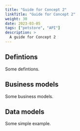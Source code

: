 ```yaml
---
title: "Guide for Concept 2"
linkTitle: "Guide for Concept 2"
weight: 30
date: 2023-03-05
tags: ["petstore", "API"]
description: >
  A guide for Concept 2
---
```



## Defintions

Some defintions.

## Business models

Some business models.

## Data models

Some simple example.
